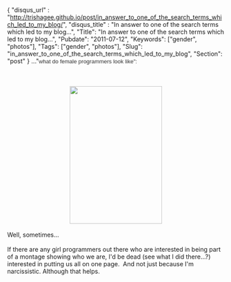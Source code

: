 {
 "disqus_url" : "http://trishagee.github.io/post/in_answer_to_one_of_the_search_terms_which_led_to_my_blog/",
 "disqus_title" : "In answer to one of the search terms which led to my blog...",
 "Title": "In answer to one of the search terms which led to my blog...",
 "Pubdate": "2011-07-12",
 "Keywords": ["gender", "photos"],
 "Tags": ["gender", "photos"],
 "Slug": "in_answer_to_one_of_the_search_terms_which_led_to_my_blog",
 "Section": "post"
}
..."<span class="Apple-style-span" style="color: #333333; font-family: 'trebuchet ms', verdana, arial, sans-serif; font-size: 13px; line-height: 19px; white-space: nowrap;">what do female programmers look like":</span><br /><span class="Apple-style-span" style="color: #333333; font-family: 'trebuchet ms', verdana, arial, sans-serif; font-size: 13px; line-height: 19px; white-space: nowrap;"></span><br /><a name='more'></a><br /><div class="separator" style="clear: both; text-align: center;"><a href="http://3.bp.blogspot.com/-JCg_zObpzy0/ThyGOeFES3I/AAAAAAAAIHY/ddfmvbsDtgM/s1600/DSC_0137.jpg" imageanchor="1" style="margin-left: 1em; margin-right: 1em;"><img border="0" height="320" src="http://3.bp.blogspot.com/-JCg_zObpzy0/ThyGOeFES3I/AAAAAAAAIHY/ddfmvbsDtgM/s320/DSC_0137.jpg" width="214" /></a></div><br />Well, sometimes...<br /><br />If there are any girl programmers out there who are interested in being part of a montage showing who we are, I'd be dead (see what I did there...?) interested in putting us all on one page. &nbsp;And not just because I'm narcissistic. Although that helps.
